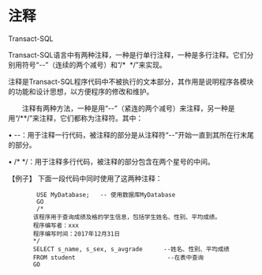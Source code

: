 # 注释



Transact-SQL

Transact-SQL语言中有两种注释，一种是行单行注释，一种是多行注释。它们分别用符号“--”（连续的两个减号）和“/*  */”来实现。



注释是Transact-SQL程序代码中不被执行的文本部分，其作用是说明程序各模块的功能和设计思想，以方便程序的修改和维护。

　　注释有两种方法，一种是用“--”（紧连的两个减号）来注释，另一种是用“/**/”来注释，它们都称为注释符。其中：

•    --：用于注释一行代码，被注释的部分是从注释符“--”开始一直到其所在行末尾的部分。

•    /*  */：用于注释多行代码，被注释的部分包含在两个星号的中间。

【例子】 下面一段代码中同时使用了这两种注释：



```
        USE MyDatabase;   -- 使用数据库MyDatabase
        GO
        /*
       该程序用于查询成绩及格的学生信息，包括学生姓名、性别、平均成绩。
       程序编写者：xxx
       程序编写时间：2017年12月31日
       */
       SELECT s_name, s_sex, s_avgrade      --姓名、性别、平均成绩
       FROM student                          --在表中查询
       GO
```



 